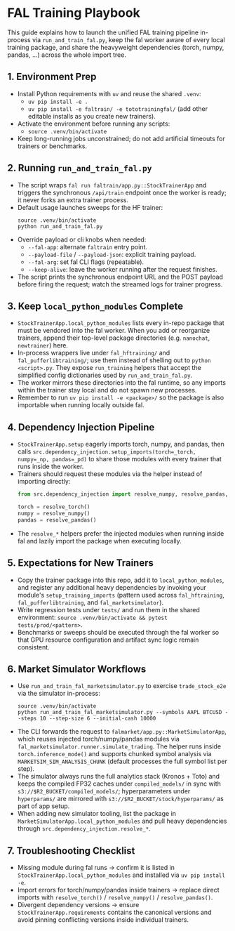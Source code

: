 # FAL Training Playbook

This guide explains how to launch the unified FAL training pipeline in-process
via `run_and_train_fal.py`, keep the fal worker aware of every local training
package, and share the heavyweight dependencies (torch, numpy, pandas, …)
across the whole import tree.

## 1. Environment Prep

- Install Python requirements with `uv` and reuse the shared `.venv`:
  - `uv pip install -e .`
  - `uv pip install -e faltrain/ -e tototrainingfal/` (add other editable
    installs as you create new trainers).
- Activate the environment before running any scripts:
  - `source .venv/bin/activate`
- Keep long-running jobs unconstrained; do not add artificial timeouts for
  trainers or benchmarks.

## 2. Running `run_and_train_fal.py`

- The script wraps `fal run faltrain/app.py::StockTrainerApp` and triggers the
  synchronous `/api/train` endpoint once the worker is ready; it never forks an
  extra trainer process.
- Default usage launches sweeps for the HF trainer:
  ```
  source .venv/bin/activate
  python run_and_train_fal.py
  ```
- Override payload or cli knobs when needed:
  - `--fal-app`: alternate `faltrain` entry point.
  - `--payload-file` / `--payload-json`: explicit training payload.
  - `--fal-arg`: set fal CLI flags (repeatable).
  - `--keep-alive`: leave the worker running after the request finishes.
- The script prints the synchronous endpoint URL and the POST payload before
  firing the request; watch the streamed logs for trainer progress.

## 3. Keep `local_python_modules` Complete

- `StockTrainerApp.local_python_modules` lists every in-repo package that must
  be vendored into the fal worker. When you add or reorganize trainers, append
  their top-level package directories (e.g. `nanochat`, `newtrainer`) here.
- In-process wrappers live under `fal_hftraining/` and `fal_pufferlibtraining/`;
  use them instead of shelling out to `python <script>.py`. They expose
  `run_training` helpers that accept the simplified config dictionaries used by
  `run_and_train_fal.py`.
- The worker mirrors these directories into the fal runtime, so any imports
  within the trainer stay local and do not spawn new processes.
- Remember to run `uv pip install -e <package>/` so the package is also
  importable when running locally outside fal.

## 4. Dependency Injection Pipeline

- `StockTrainerApp.setup` eagerly imports torch, numpy, and pandas, then calls
  `src.dependency_injection.setup_imports(torch=_torch, numpy=_np, pandas=_pd)`
  to share those modules with every trainer that runs inside the worker.
- Trainers should request these modules via the helper instead of importing
  directly:
  ```python
  from src.dependency_injection import resolve_numpy, resolve_pandas, resolve_torch

  torch = resolve_torch()
  numpy = resolve_numpy()
  pandas = resolve_pandas()
  ```
- The `resolve_*` helpers prefer the injected modules when running inside fal
  and lazily import the package when executing locally.

## 5. Expectations for New Trainers

- Copy the trainer package into this repo, add it to
  `local_python_modules`, and register any additional heavy dependencies by
  invoking your module's `setup_training_imports` (pattern used across
  `fal_hftraining`, `fal_pufferlibtraining`, and `fal_marketsimulator`).
- Write regression tests under `tests/` and run them in the shared environment:
  `source .venv/bin/activate && pytest tests/prod/<pattern>`.
- Benchmarks or sweeps should be executed through the fal worker so that GPU
  resource configuration and artifact sync logic remain consistent.

## 6. Market Simulator Workflows

- Use `run_and_train_fal_marketsimulator.py` to exercise `trade_stock_e2e` via
  the simulator in-process:
  ```
  source .venv/bin/activate
  python run_and_train_fal_marketsimulator.py --symbols AAPL BTCUSD --steps 10 --step-size 6 --initial-cash 10000
  ```
- The CLI forwards the request to `falmarket/app.py::MarketSimulatorApp`,
  which reuses injected torch/numpy/pandas modules via
  `fal_marketsimulator.runner.simulate_trading`.  The helper runs inside
  `torch.inference_mode()` and supports chunked symbol analysis via
  `MARKETSIM_SIM_ANALYSIS_CHUNK` (default processes the full symbol list per
  step).
- The simulator always runs the full analytics stack (Kronos + Toto) and keeps
  the compiled FP32 caches under `compiled_models/` in sync with
  `s3://$R2_BUCKET/compiled_models/`; hyperparameters under `hyperparams/` are
  mirrored with `s3://$R2_BUCKET/stock/hyperparams/` as part of app setup.
- When adding new simulator tooling, list the package in
  `MarketSimulatorApp.local_python_modules` and pull heavy dependencies through
  `src.dependency_injection.resolve_*`.

## 7. Troubleshooting Checklist

- Missing module during fal runs → confirm it is listed in
  `StockTrainerApp.local_python_modules` and installed via `uv pip install -e`.
- Import errors for torch/numpy/pandas inside trainers → replace direct imports
  with `resolve_torch()` / `resolve_numpy()` / `resolve_pandas()`.
- Divergent dependency versions → ensure `StockTrainerApp.requirements`
  contains the canonical versions and avoid pinning conflicting versions inside
  individual trainers.
